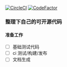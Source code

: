 [![CircleCI](https://circleci.com/gh/Jimmysh/aiao/tree/master.svg?style=svg)](https://circleci.com/gh/Jimmysh/aiao/tree/master)
[![CodeFactor](https://www.codefactor.io/repository/github/jimmysh/aiao/badge)](https://www.codefactor.io/repository/github/jimmysh/aiao)

### 整理下自己的可开源代码

#### 准备工作

- [ ] 基础测试代码
- [ ] ci 测试/构建/发布
- [ ] 文档生成
